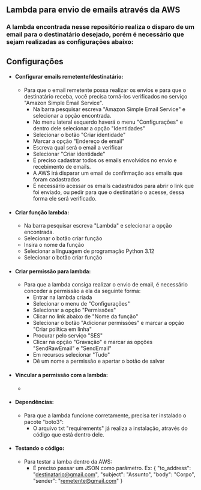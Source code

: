 ## Lambda para envio de emails através da AWS

### A lambda encontrada nesse repositório realiza o disparo de um email para o destinatário desejado, porém é necessário que sejam realizadas as configurações abaixo:

## Configurações

* #### Configurar emails remetente/destinatário:
  - Para que o email remetente possa realizar os envios e para que o destinatário receba, você precisa torná-los verificados no serviço "Amazon Simple Email Service".
    - Na barra pesquisar escreva "Amazon Simple Email Service" e selecionar a opção encontrada. 
    - No menu lateral esquerdo haverá o menu "Configurações" e dentro dele selecionar a opção "Identidades"
    - Selecionar o botão "Criar identidade"
    - Marcar a opção "Endereço de email"
    - Escreva qual será o email a verificar
    - Selecionar "Criar identidade"
    - É preciso cadastrar todos os emails envolvidos no envio e recebimento de emails.
    - A AWS irá disparar um email de confirmação aos emails que foram cadastrados
    - É necessário acessar os emails cadastrados para abrir o link que foi enviado, ou pedir para que o destinatário o acesse, dessa forma ele será verificado.
* #### Criar função lambda:
  - Na barra pesquisar escreva "Lambda" e selecionar a opção encontrada.
  - Selecionar o botão criar função
  - Insira o nome da função
  - Selecionar a linguagem de programação Python 3.12
  - Selecionar o botão criar função
* #### Criar permissão para lambda:
  - Para que a lambda consiga realizar o envio de email, é necessário conceder a permissão a ela da seguinte forma:
    - Entrar na lambda criada
    - Selecionar o menu de "Configurações"
    - Selecionar a opção "Permissões"
    - Clicar no link abaixo de "Nome da função"
    - Selecionar o botão "Adicionar permissões" e marcar a opção "Criar política em linha"
    - Procurar pelo serviço "SES"
    - Clicar na opção "Gravação" e marcar as opções "SendRawEmail" e "SendEmail"
    - Em recursos selecionar "Tudo"
    - Dê um nome a permissão e apertar o botão de salvar
* #### Vincular a permissão com a lambda:
  -  
* #### Dependências:
  - Para que a lambda funcione corretamente, precisa ter instalado o pacote "boto3":
    * O arquivo txt "requirements" já realiza a instalação, através do código que está dentro dele. 
* #### Testando o código:
  - Para testar a lamba dentro da AWS:
    - É preciso passar um JSON como parâmetro. Ex:
    {
    "to_address": "destinatario@gmail.com",
    "subject": "Assunto",
    "body": "Corpo",
    "sender": "remetente@gmail.com"
    }     
